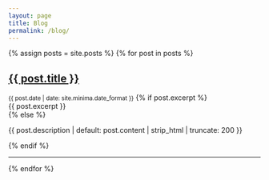 ```yaml
---
layout: page
title: Blog
permalink: /blog/
---
```


{% assign posts = site.posts %}
{% for post in posts %}
<article class="post">
  <h2><a href="{{ post.url | relative_url }}">{{ post.title }}</a></h2>
  <small>{{ post.date | date: site.minima.date_format }}</small>
  {% if post.excerpt %}
    <div class="post-excerpt">
      {{ post.excerpt }}
    </div>
  {% else %}
    <p>{{ post.description | default: post.content | strip_html | truncate: 200 }}</p>
  {% endif %}
</article>
<hr />
{% endfor %}
